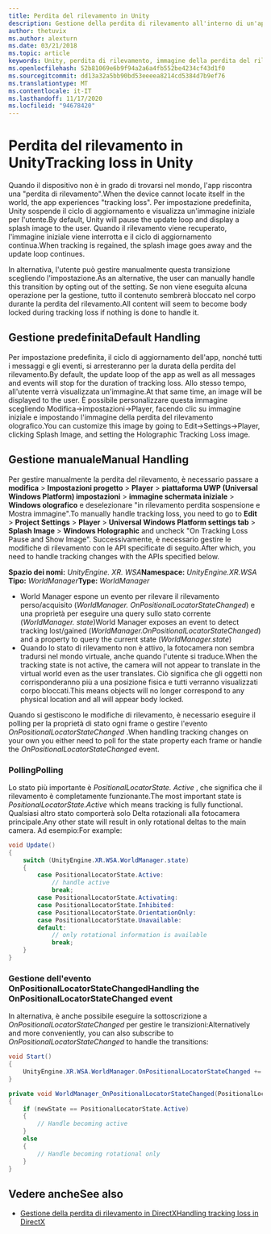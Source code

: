 ```yaml
---
title: Perdita del rilevamento in Unity
description: Gestione della perdita di rilevamento all'interno di un'app Unity.
author: thetuvix
ms.author: alexturn
ms.date: 03/21/2018
ms.topic: article
keywords: Unity, perdita di rilevamento, immagine della perdita del rilevamento, polling, auricolare a realtà mista, auricolare di realtà mista di Windows, auricolare di realtà virtuale
ms.openlocfilehash: 52b81069e6b9f94a2a6a4fb552be4234cf43d1f0
ms.sourcegitcommit: dd13a32a5bb90bd53eeeea8214cd5384d7b9ef76
ms.translationtype: MT
ms.contentlocale: it-IT
ms.lasthandoff: 11/17/2020
ms.locfileid: "94678420"
---
```

# <a name="tracking-loss-in-unity"></a><span data-ttu-id="5e73c-104">Perdita del rilevamento in Unity</span><span class="sxs-lookup"><span data-stu-id="5e73c-104">Tracking loss in Unity</span></span>

<span data-ttu-id="5e73c-105">Quando il dispositivo non è in grado di trovarsi nel mondo, l'app riscontra una "perdita di rilevamento".</span><span class="sxs-lookup"><span data-stu-id="5e73c-105">When the device cannot locate itself in the world, the app experiences "tracking loss".</span></span> <span data-ttu-id="5e73c-106">Per impostazione predefinita, Unity sospende il ciclo di aggiornamento e visualizza un'immagine iniziale per l'utente.</span><span class="sxs-lookup"><span data-stu-id="5e73c-106">By default, Unity will pause the update loop and display a splash image to the user.</span></span> <span data-ttu-id="5e73c-107">Quando il rilevamento viene recuperato, l'immagine iniziale viene interrotta e il ciclo di aggiornamento continua.</span><span class="sxs-lookup"><span data-stu-id="5e73c-107">When tracking is regained, the splash image goes away and the update loop continues.</span></span>

<span data-ttu-id="5e73c-108">In alternativa, l'utente può gestire manualmente questa transizione scegliendo l'impostazione.</span><span class="sxs-lookup"><span data-stu-id="5e73c-108">As an alternative, the user can manually handle this transition by opting out of the setting.</span></span> <span data-ttu-id="5e73c-109">Se non viene eseguita alcuna operazione per la gestione, tutto il contenuto sembrerà bloccato nel corpo durante la perdita del rilevamento.</span><span class="sxs-lookup"><span data-stu-id="5e73c-109">All content will seem to become body locked during tracking loss if nothing is done to handle it.</span></span>

## <a name="default-handling"></a><span data-ttu-id="5e73c-110">Gestione predefinita</span><span class="sxs-lookup"><span data-stu-id="5e73c-110">Default Handling</span></span>

<span data-ttu-id="5e73c-111">Per impostazione predefinita, il ciclo di aggiornamento dell'app, nonché tutti i messaggi e gli eventi, si arresteranno per la durata della perdita del rilevamento.</span><span class="sxs-lookup"><span data-stu-id="5e73c-111">By default, the update loop of the app as well as all messages and events will stop for the duration of tracking loss.</span></span> <span data-ttu-id="5e73c-112">Allo stesso tempo, all'utente verrà visualizzata un'immagine.</span><span class="sxs-lookup"><span data-stu-id="5e73c-112">At that same time, an image will be displayed to the user.</span></span> <span data-ttu-id="5e73c-113">È possibile personalizzare questa immagine scegliendo Modifica->impostazioni->Player, facendo clic su immagine iniziale e impostando l'immagine della perdita del rilevamento olografico.</span><span class="sxs-lookup"><span data-stu-id="5e73c-113">You can customize this image by going to Edit->Settings->Player, clicking Splash Image, and setting the Holographic Tracking Loss image.</span></span>

## <a name="manual-handling"></a><span data-ttu-id="5e73c-114">Gestione manuale</span><span class="sxs-lookup"><span data-stu-id="5e73c-114">Manual Handling</span></span>

<span data-ttu-id="5e73c-115">Per gestire manualmente la perdita del rilevamento, è necessario passare a **modifica**  >  **Impostazioni progetto**  >  **Player**  >  **piattaforma UWP (Universal Windows Platform) impostazioni**  >  **immagine schermata iniziale**  >  **Windows olografico** e deselezionare "in rilevamento perdita sospensione e Mostra immagine".</span><span class="sxs-lookup"><span data-stu-id="5e73c-115">To manually handle tracking loss, you need to go to **Edit** > **Project Settings** > **Player** > **Universal Windows Platform settings tab** > **Splash Image** > **Windows Holographic** and uncheck "On Tracking Loss Pause and Show Image".</span></span> <span data-ttu-id="5e73c-116">Successivamente, è necessario gestire le modifiche di rilevamento con le API specificate di seguito.</span><span class="sxs-lookup"><span data-stu-id="5e73c-116">After which, you need to handle tracking changes with the APIs specified below.</span></span>

<span data-ttu-id="5e73c-117">**Spazio dei nomi:** *UnityEngine. XR. WSA*</span><span class="sxs-lookup"><span data-stu-id="5e73c-117">**Namespace:** *UnityEngine.XR.WSA*</span></span><br>
<span data-ttu-id="5e73c-118">**Tipo:** *WorldManager*</span><span class="sxs-lookup"><span data-stu-id="5e73c-118">**Type:** *WorldManager*</span></span>

* <span data-ttu-id="5e73c-119">World Manager espone un evento per rilevare il rilevamento perso/acquisito (*WorldManager. OnPositionalLocatorStateChanged*) e una proprietà per eseguire una query sullo stato corrente (*WorldManager. state*)</span><span class="sxs-lookup"><span data-stu-id="5e73c-119">World Manager exposes an event to detect tracking lost/gained (*WorldManager.OnPositionalLocatorStateChanged*) and a property to query the current state (*WorldManager.state*)</span></span>
* <span data-ttu-id="5e73c-120">Quando lo stato di rilevamento non è attivo, la fotocamera non sembra tradursi nel mondo virtuale, anche quando l'utente si traduce.</span><span class="sxs-lookup"><span data-stu-id="5e73c-120">When the tracking state is not active, the camera will not appear to translate in the virtual world even as the user translates.</span></span> <span data-ttu-id="5e73c-121">Ciò significa che gli oggetti non corrisponderanno più a una posizione fisica e tutti verranno visualizzati corpo bloccati.</span><span class="sxs-lookup"><span data-stu-id="5e73c-121">This means objects will no longer correspond to any physical location and all will appear body locked.</span></span>

<span data-ttu-id="5e73c-122">Quando si gestiscono le modifiche di rilevamento, è necessario eseguire il polling per la proprietà di stato ogni frame o gestire l'evento *OnPositionalLocatorStateChanged* .</span><span class="sxs-lookup"><span data-stu-id="5e73c-122">When handling tracking changes on your own you either need to poll for the state property each frame or handle the *OnPositionalLocatorStateChanged* event.</span></span>

### <a name="polling"></a><span data-ttu-id="5e73c-123">Polling</span><span class="sxs-lookup"><span data-stu-id="5e73c-123">Polling</span></span>

<span data-ttu-id="5e73c-124">Lo stato più importante è *PositionalLocatorState. Active* , che significa che il rilevamento è completamente funzionante.</span><span class="sxs-lookup"><span data-stu-id="5e73c-124">The most important state is *PositionalLocatorState.Active* which means tracking is fully functional.</span></span> <span data-ttu-id="5e73c-125">Qualsiasi altro stato comporterà solo Delta rotazionali alla fotocamera principale.</span><span class="sxs-lookup"><span data-stu-id="5e73c-125">Any other state will result in only rotational deltas to the main camera.</span></span> <span data-ttu-id="5e73c-126">Ad esempio:</span><span class="sxs-lookup"><span data-stu-id="5e73c-126">For example:</span></span>

```cs
void Update()
{
    switch (UnityEngine.XR.WSA.WorldManager.state)
    {
        case PositionalLocatorState.Active:
            // handle active
            break;
        case PositionalLocatorState.Activating:
        case PositionalLocatorState.Inhibited:
        case PositionalLocatorState.OrientationOnly:
        case PositionalLocatorState.Unavailable:
        default:
            // only rotational information is available
            break;
    }
}
```

### <a name="handling-the-onpositionallocatorstatechanged-event"></a><span data-ttu-id="5e73c-127">Gestione dell'evento OnPositionalLocatorStateChanged</span><span class="sxs-lookup"><span data-stu-id="5e73c-127">Handling the OnPositionalLocatorStateChanged event</span></span>

<span data-ttu-id="5e73c-128">In alternativa, è anche possibile eseguire la sottoscrizione a *OnPositionalLocatorStateChanged* per gestire le transizioni:</span><span class="sxs-lookup"><span data-stu-id="5e73c-128">Alternatively and more conveniently, you can also subscribe to *OnPositionalLocatorStateChanged* to handle the transitions:</span></span>

```cs
void Start()
{
    UnityEngine.XR.WSA.WorldManager.OnPositionalLocatorStateChanged += WorldManager_OnPositionalLocatorStateChanged;
}

private void WorldManager_OnPositionalLocatorStateChanged(PositionalLocatorState oldState, PositionalLocatorState newState)
{
    if (newState == PositionalLocatorState.Active)
    {
        // Handle becoming active
    }
    else
    {
        // Handle becoming rotational only
    }
}
```

## <a name="see-also"></a><span data-ttu-id="5e73c-129">Vedere anche</span><span class="sxs-lookup"><span data-stu-id="5e73c-129">See also</span></span>
* [<span data-ttu-id="5e73c-130">Gestione della perdita di rilevamento in DirectX</span><span class="sxs-lookup"><span data-stu-id="5e73c-130">Handling tracking loss in DirectX</span></span>](../native/coordinate-systems-in-directx.md#handling-tracking-loss)
